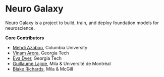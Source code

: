 # Neuro Galaxy

Neuro Galaxy is a project to build, train, and deploy foundation models for neuroscience. 


**Core Contributors**
* [Mehdi Azabou](https://www.mehai.dev/), Columbia University
* [Vinam Arora](https://www.vinam.dev/), Georgia Tech
* [Eva Dyer](https://dyerlab.gatech.edu/), Georgia Tech
* [Guillaume Lajoie](https://www.guillaumelajoie.com/), Mila & Université de Montréal
* [Blake Richards](https://sites.google.com/mila.quebec/linc-lab/home), Mila & McGill
